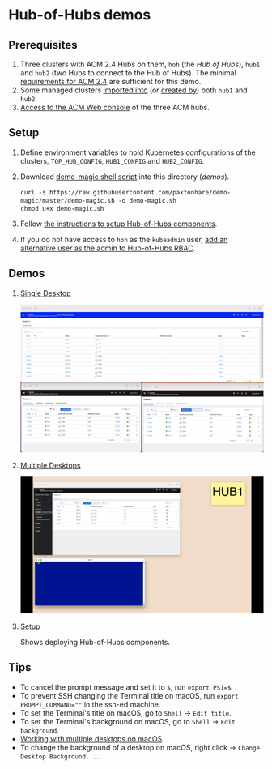 # Hub-of-Hubs demos

## Prerequisites

1. Three clusters with ACM 2.4 Hubs on them, `hoh` (the _Hub of Hubs_), `hub1` and `hub2` (two Hubs to connect to the Hub of Hubs). The minimal [requirements for ACM 2.4](https://access.redhat.com/documentation/en-us/red_hat_advanced_cluster_management_for_kubernetes/2.4/html/install/installing#requirements-and-recommendations) are sufficient for this demo.
1. Some managed clusters [imported into](https://access.redhat.com/documentation/en-us/red_hat_advanced_cluster_management_for_kubernetes/2.4/html/clusters/managing-your-clusters#importing-a-target-managed-cluster-to-the-hub-cluster) (or [created by](https://access.redhat.com/documentation/en-us/red_hat_advanced_cluster_management_for_kubernetes/2.4/html/clusters/managing-your-clusters#creating-a-cluster)) both `hub1` and `hub2`.
1. [Access to the ACM Web console](https://access.redhat.com/documentation/en-us/red_hat_advanced_cluster_management_for_kubernetes/2.4/html/web_console/web-console#accessing-your-console) of the three ACM hubs.

## Setup
1.  Define environment variables to hold Kubernetes configurations of the clusters, `TOP_HUB_CONFIG`, `HUB1_CONFIG` and `HUB2_CONFIG`.
1.  Download [demo-magic shell script](https://github.com/paxtonhare/demo-magic) into this directory (_demos_).

    ```
    curl -s https://raw.githubusercontent.com/paxtonhare/demo-magic/master/demo-magic.sh -o demo-magic.sh
    chmod u+x demo-magic.sh
    ```

4.  Follow [the instructions to setup Hub-of-Hubs components](setup).
5.  If you do not have access to `hoh` as the `kubeadmin` user, [add an alternative user as the admin to Hub-of-Hubs RBAC](https://github.com/stolostron/hub-of-hubs-rbac#update-role-bindings-or-role-definitions).

## Demos

1.  [Single Desktop](single_desktop)

    ![Hub-of-Hubs Single Desktop, Cluster view](single_desktop/images/cluster_view.png)

1.  [Multiple Desktops](multiple_desktops)

    ![Hub-of-Hubs Multiple Desktops](multiple_desktops/images/animation.gif)

1.  [Setup](setup)

    Shows deploying Hub-of-Hubs components.

## Tips

* To cancel the prompt message and set it to `$`, run `export PS1=$ `.
* To prevent SSH changing the Terminal title on macOS, run `export PROMPT_COMMAND=""` in the ssh-ed machine.
* To set the Terminal's title on macOS, go to `Shell` -> `Edit title`.
* To set the Terminal's background on macOS, go to `Shell` -> `Edit background`.
* [Working with multiple desktops on macOS](https://www.chriswrites.com/create-multiple-desktops-mission-control/).
* To change the background of a desktop on macOS, right click -> `Change Desktop Background...`.
